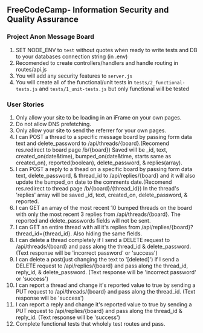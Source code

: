 **FreeCodeCamp**- Information Security and Quality Assurance
------

### Project Anon Message Board

1) SET NODE_ENV to `test` without quotes when ready to write tests and DB to your databases connection string (in .env)
2) Recomended to create controllers/handlers and handle routing in routes/api.js
3) You will add any security features to `server.js`
4) You will create all of the functional/unit tests in `tests/2_functional-tests.js` and `tests/1_unit-tests.js` but only functional will be tested

### User Stories
1) Only allow your site to be loading in an iFrame on your own pages.
2) Do not allow DNS prefetching.
3) Only allow your site to send the referrer for your own pages.
4) I can POST a thread to a specific message board by passing form data text and delete_password to /api/threads/{board}.(Recomend res.redirect to board page /b/{board}) Saved will be _id, text, created_on(date&time), bumped_on(date&time, starts same as created_on), reported(boolean), delete_password, & replies(array).
5) I can POST a reply to a thead on a specific board by passing form data text, delete_password, & thread_id to /api/replies/{board} and it will also update the bumped_on date to the comments date.(Recomend res.redirect to thread page /b/{board}/{thread_id}) In the thread's 'replies' array will be saved _id, text, created_on, delete_password, & reported.
6) I can GET an array of the most recent 10 bumped threads on the board with only the most recent 3 replies from /api/threads/{board}. The reported and delete_passwords fields will not be sent.
7) I can GET an entire thread with all it's replies from /api/replies/{board}?thread_id={thread_id}. Also hiding the same fields.
8) I can delete a thread completely if I send a DELETE request to /api/threads/{board} and pass along the thread_id & delete_password. (Text response will be 'incorrect password' or 'success')
9) I can delete a post(just changing the text to '[deleted]') if I send a DELETE request to /api/replies/{board} and pass along the thread_id, reply_id, & delete_password. (Text response will be 'incorrect password' or 'success')
10) I can report a thread and change it's reported value to true by sending a PUT request to /api/threads/{board} and pass along the thread_id. (Text response will be 'success')
11) I can report a reply and change it's reported value to true by sending a PUT request to /api/replies/{board} and pass along the thread_id & reply_id. (Text response will be 'success')
12) Complete functional tests that wholely test routes and pass.
